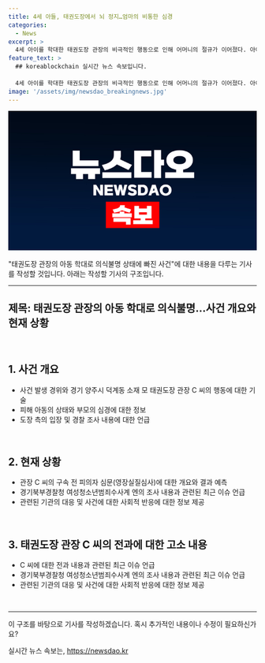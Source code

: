 ```yaml
---
title: 4세 아들, 태권도장에서 뇌 정지…엄마의 비통한 심경
categories:
  - News
excerpt: >
  4세 아이를 학대한 태권도장 관장의 비극적인 행동으로 인해 어머니의 절규가 이어졌다. 아이는 의식불명에 빠지고, 혈관이 터지며 산소호흡기로 연명 중이다. 관장은 아이를 방치한 후 CCTV 영상을 삭제하고 경찰에 의해 체포되었다. 이 사건은 관장의 다른 아이에 대한 폭행 고소와 함께 조사 중이다. 
feature_text: >
  ## koreablockchain 실시간 뉴스 속보입니다.

  4세 아이를 학대한 태권도장 관장의 비극적인 행동으로 인해 어머니의 절규가 이어졌다. 아이는 의식불명에 빠지고, 혈관이 터지며 산소호흡기로 연명 중이다. 관장은 아이를 방치한 후 CCTV 영상을 삭제하고 경찰에 의해 체포되었다. 이 사건은 관장의 다른 아이에 대한 폭행 고소와 함께 조사 중이다. 
image: '/assets/img/newsdao_breakingnews.jpg'
---
```


<p><img src="/assets/img/newsdao_breakingnews.jpg" alt="koreablockchain 속보" /></p>

<p>"태권도장 관장의 아동 학대로 의식불명 상태에 빠진 사건"에 대한 내용을 다루는 기사를 작성할 것입니다. 아래는 작성할 기사의 구조입니다.</p>

<hr />

<h2 data-ke-size="size26">제목: 태권도장 관장의 아동 학대로 의식불명…사건 개요와 현재 상황</h2>

<p data-ke-size="size16">&nbsp;</p>

<h2>1. 사건 개요</h2>

<ul>
<li>사건 발생 경위와 경기 양주시 덕계동 소재 모 태권도장 관장 C 씨의 행동에 대한 기술<br></li>
<li>피해 아동의 상태와 부모의 심경에 대한 정보<br></li>
<li>도장 측의 입장 및 경찰 조사 내용에 대한 언급</li>
</ul>

<p data-ke-size="size16">&nbsp;</p>

<h2>2. 현재 상황</h2>

<ul>
<li>관장 C 씨의 구속 전 피의자 심문(영장실질심사)에 대한 개요와 결과 예측<br></li>
<li>경기북부경찰청 여성청소년범죄수사계 엔의 조사 내용과 관련된 최근 이슈 언급<br></li>
<li>관련된 기관의 대응 및 사건에 대한 사회적 반응에 대한 정보 제공</li>
</ul>

<p data-ke-size="size16">&nbsp;</p>

<h2>3. 태권도장 관장 C 씨의 전과에 대한 고소 내용</h2>

<ul>
<li>C 씨에 대한 전과 내용과 관련된 최근 이슈 언급<br></li>
<li>경기북부경찰청 여성청소년범죄수사계 엔의 조사 내용과 관련된 최근 이슈 언급<br></li>
<li>관련된 기관의 대응 및 사건에 대한 사회적 반응에 대한 정보 제공</li>
</ul>

<p data-ke-size="size16">&nbsp;</p>

<hr />

<p>이 구조를 바탕으로 기사를 작성하겠습니다. 혹시 추가적인 내용이나 수정이 필요하신가요?</p>
실시간 뉴스 속보는, <a href="https://newsdao.kr" rel="dofollow">https://newsdao.kr</a>


